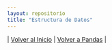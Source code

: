 ```yaml
---
layout: repositorio
title: "Estructura de Datos"
---
```

| [Volver al Inicio](../../index.md) | [Volver a Pandas](../pandas.md) |


